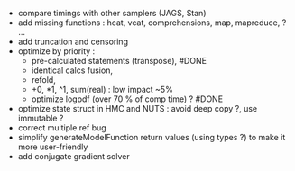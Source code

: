 - compare timings with other samplers (JAGS, Stan)
- add missing functions : hcat, vcat, comprehensions, map, mapreduce,  ? ...
- add truncation and censoring
- optimize by priority : 
	- pre-calculated statements (transpose), #DONE
	- identical calcs fusion,  
	- refold, 
	- +0, *1, ^1, sum(real) : low impact ~5%
	- optimize logpdf (over 70 % of comp time) ?  #DONE
- optimize state struct in HMC and NUTS : avoid deep copy ?, use immutable ?
- correct multiple ref bug
- simplify generateModelFunction return values (using types ?) to make it more user-friendly
- add conjugate gradient solver